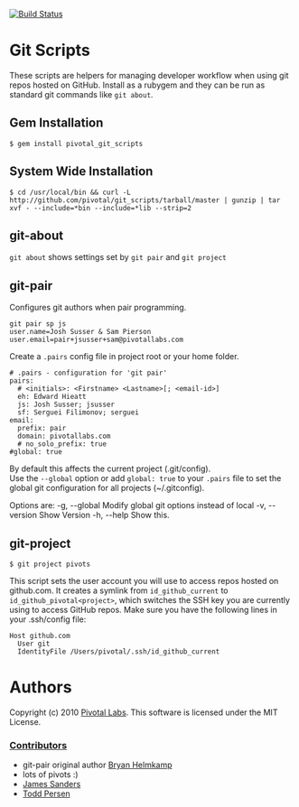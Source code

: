 [![Build Status](https://travis-ci.org/pivotal/git_scripts.png)](https://travis-ci.org/pivotal/git_scripts)

# Git Scripts

These scripts are helpers for managing developer workflow when using git repos hosted on GitHub.  Install as a rubygem and they can be run as standard git commands like `git about`.

## Gem Installation

    $ gem install pivotal_git_scripts

## System Wide Installation

    $ cd /usr/local/bin && curl -L http://github.com/pivotal/git_scripts/tarball/master | gunzip | tar xvf - --include=*bin --include=*lib --strip=2

## git-about

`git about` shows settings set by `git pair` and `git project`

## git-pair

Configures git authors when pair programming.

    git pair sp js
    user.name=Josh Susser & Sam Pierson
    user.email=pair+jsusser+sam@pivotallabs.com


Create a `.pairs` config file in project root or your home folder.

    # .pairs - configuration for 'git pair'
    pairs:
      # <initials>: <Firstname> <Lastname>[; <email-id>]
      eh: Edward Hieatt
      js: Josh Susser; jsusser
      sf: Serguei Filimonov; serguei
    email:
      prefix: pair
      domain: pivotallabs.com
      # no_solo_prefix: true
    #global: true


By default this affects the current project (.git/config).<br/>
Use the `--global` option or add `global: true` to your `.pairs` file to set the global git configuration for all projects (~/.gitconfig).

Options are:
    -g, --global                     Modify global git options instead of local
    -v, --version                    Show Version
    -h, --help                       Show this.

## git-project

    $ git project pivots

This script sets the user account you will use to access repos hosted on github.com.  It creates a symlink from `id_github_current` to `id_github_pivotal<project>`, which switches the SSH key you are currently using to access GitHub repos.  Make sure you have the following lines in your .ssh/config file:

    Host github.com
      User git
      IdentityFile /Users/pivotal/.ssh/id_github_current

Authors
====
Copyright (c) 2010 [Pivotal Labs](http://pivotallabs.com). This software is licensed under the MIT License.

### [Contributors](https://github.com/pivotal/git_scripts/contributors)
 - git-pair original author [Bryan Helmkamp](http://brynary.com)
 - lots of pivots :)
 - [James Sanders](https://github.com/jsanders)
 - [Todd Persen](https://github.com/toddboom)
